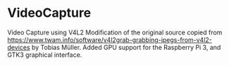 # VideoCapture
Video Capture using V4L2
Modification of the original source copied from https://www.twam.info/software/v4l2grab-grabbing-jpegs-from-v4l2-devices by Tobias Müller.
Added GPU support for the Raspberry Pi 3, and GTK3 graphical interface.
